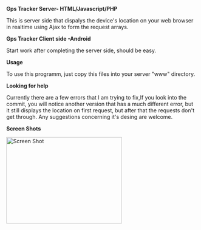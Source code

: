 <b>Gps Tracker Server- HTML/Javascript/PHP</b> 


This is server side that dispalys the device's location on your web browser in realtime using Ajax to form the request arrays.

<b>Gps Tracker Client side -Android</b>

Start work after completing the server side, should be easy.

<b>Usage</b>

To use this programm, just copy this files into your server "www" directory.

<b>Looking for help</b>

Currently there are a few errors that I am trying to fix,If you look into the commit, you will notice another version that has a much different error, but it still displays the location on first request, but after that the requests don't get through.
Any suggestions concerning it's desing are welcome.

<b>Screen Shots</b>

<img src="http://i.imgur.com/P2qkn51.png?1" alt="Screen Shot" style="width:304px;height:228px">
